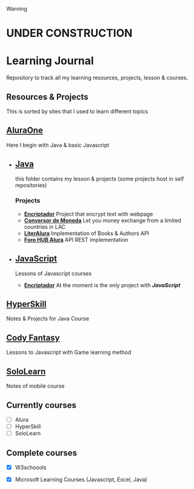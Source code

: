>[!WARNING]
># **UNDER CONSTRUCTION**



# Learning Journal
Repository to track all my learning resources, projects, lesson & courses.

## Resources & Projects
This is sorted by sites that I used to learn different topics

## [AluraOne](./aluraOne)
Here I begin with Java & basic Javascript

- ## **[Java](./aluraOne/java)**

  this folder contains my lesson & projects (some projects host in self repositories) 
    ### **Projects**
  
    - **[Encriptador](https://www.github.com/kert-daiki/ichiChallenge-encriptador "Repository")**
      Project that encrypt text with webpage
    - **[Conversor de Moneda](https://www.github.com/kert-daiki/Conversor-de-Moneda---Challenge-ONE---LearningSteps)**
      Let you money exchange from a limited countries in LAC
    - **[LiterAlura](https://github.com/kert-daiki/LiterAlura-LS)**
      Implementation of Books & Authors API
    - **[Foro HUB Alura](https://github.com/kert-daiki/forohubalura)**
      API REST implementation
- ## **[JavaScript](./aluraOne/javascript)**
  Lessons of Javascript courses

  - **[Encriptador](https://www.github.com/kert-daiki/ichiChallenge-encriptador "Repository")**
    At the moment is the only project with _**JavaScript**_ 

## [HyperSkill](./Hyperskill)
Notes & Projects for Java Course

## [Cody Fantasy](./codyFantasy)
Lessons to Javascript with Game learning method

[//]: # (#TODO crear carpeta)
[//]: # (## [FreeCodeCamp]&#40;&#41;)


## [SoloLearn](./sololearn)
Notes of mobile course

[//]: # (Repository to my project from my Learning path)

[//]: # (Repository to storage my way for courses and knowlegde that I got)




## Currently courses

- [ ] Alura
- [ ] HyperSkill
- [ ] SoloLearn

## Complete courses
- [x] W3schoools 
- [x] Microsoft Learning Courses (Javascript, Excel, Java)



